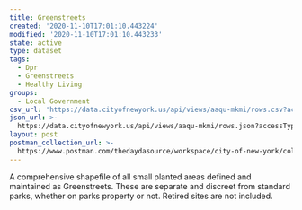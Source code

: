 ```yaml
---
title: Greenstreets
created: '2020-11-10T17:01:10.443224'
modified: '2020-11-10T17:01:10.443233'
state: active
type: dataset
tags:
  - Dpr
  - Greenstreets
  - Healthy Living
groups:
  - Local Government
csv_url: 'https://data.cityofnewyork.us/api/views/aaqu-mkmi/rows.csv?accessType=DOWNLOAD'
json_url: >-
  https://data.cityofnewyork.us/api/views/aaqu-mkmi/rows.json?accessType=DOWNLOAD
layout: post
postman_collection_url: >-
  https://www.postman.com/thedaydasource/workspace/city-of-new-york/collection/15909983-42034cb2-7073-4919-9e4e-0e8ed71cc00b
---
```

A comprehensive shapefile of all small planted areas defined and maintained as Greenstreets. These are separate and discreet from standard parks, whether on parks property or not. Retired sites are not included.
